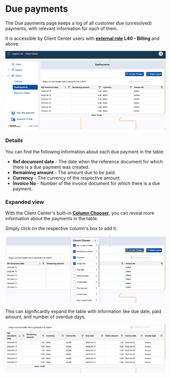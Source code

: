 # Due payments

The Due payments page keeps a log of all customer due (unresolved) payments, with relevant information for each of them.

It is accessible by Client Center users with **[external role](/modules/crm/sales/customers/external-access.md#roles)** **L40 - Billing** and above.

![pictures](pictures/duepayments_page.png)

### Details

You can find the following information about each due payment in the table:

- **Ref document date** - The date when the reference document for which there is a due payment was created.
- **Remaining amount** - The amount due to be paid.
- **Currency** - The currency of the respective amount.
- **Invoice No** - Number of the invoice document for which there is a due payment.

### Expanded view

With the Client Center's built-in **[Column Chooser](./grid-control.md#column-chooser)**, you can reveal more information about the payments in the table.

Simply click on the respective column's box to add it.

![pictures](pictures/duepayments_columns.png)

This can significantly expand the table with information like due date, paid amount, and number of overdue days.

![pictures](pictures/duepayments_expanded.png)

